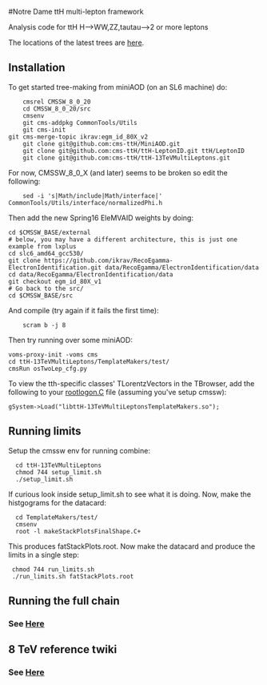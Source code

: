 #Notre Dame ttH multi-lepton framework

Analysis code for ttH H-->WW,ZZ,tautau-->2 or more leptons

The locations of the latest trees are [here](https://twiki.cern.ch/twiki/bin/view/CMS/NotreDameTrees).

## Installation

To get started tree-making from miniAOD (on an SL6 machine) do:        
        
        cmsrel CMSSW_8_0_20
        cd CMSSW_8_0_20/src
        cmsenv        
        git cms-addpkg CommonTools/Utils
        git cms-init
	git cms-merge-topic ikrav:egm_id_80X_v2
        git clone git@github.com:cms-ttH/MiniAOD.git
        git clone git@github.com:cms-ttH/ttH-LeptonID.git ttH/LeptonID
        git clone git@github.com:cms-ttH/ttH-13TeVMultiLeptons.git

For now, CMSSW_8_0_X (and later) seems to be broken so edit the following:

    	sed -i 's|Math/include|Math/interface|' CommonTools/Utils/interface/normalizedPhi.h

Then add the new Spring16 EleMVAID weights by doing:

	cd $CMSSW_BASE/external
	# below, you may have a different architecture, this is just one example from lxplus
	cd slc6_amd64_gcc530/
	git clone https://github.com/ikrav/RecoEgamma-ElectronIdentification.git data/RecoEgamma/ElectronIdentification/data
	cd data/RecoEgamma/ElectronIdentification/data
	git checkout egm_id_80X_v1
	# Go back to the src/
	cd $CMSSW_BASE/src


And compile (try again if it fails the first time):

        scram b -j 8

Then try running over some miniAOD:

	voms-proxy-init -voms cms
	cd ttH-13TeVMultiLeptons/TemplateMakers/test/
	cmsRun osTwoLep_cfg.py

To view the tth-specific classes' TLorentzVectors in the TBrowser, add the following to your [rootlogon.C](https://github.com/cms-ttH/ttH-13TeVMultiLeptons/blob/master/doc/rootlogon.C) file (assuming you've setup cmssw):
   	
	gSystem->Load("libttH-13TeVMultiLeptonsTemplateMakers.so");

## Running limits

Setup the cmssw env for running combine:
      
      cd ttH-13TeVMultiLeptons
      chmod 744 setup_limit.sh
      ./setup_limit.sh
      
If curious look inside setup_limit.sh to see what it is doing. Now, make the histgograms for the datacard:
   	   
      cd TemplateMakers/test/
      cmsenv
      root -l makeStackPlotsFinalShape.C+

This produces fatStackPlots.root. Now make the datacard and produce the limits in a single step:

     chmod 744 run_limits.sh
     ./run_limits.sh fatStackPlots.root

## Running the full chain

### See [Here](https://github.com/cms-ttH/ttH-13TeVMultiLeptons/blob/master/doc/GENERAL.md)

## 8 TeV reference twiki

### See [Here](https://twiki.cern.ch/twiki/bin/view/CMSPublic/NovaDilWorkflow) 